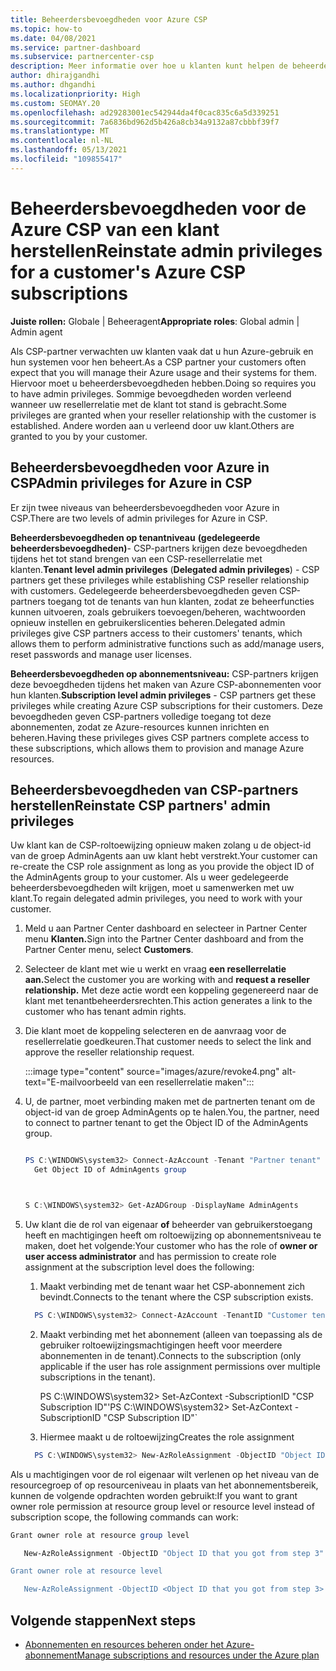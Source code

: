 ```yaml
---
title: Beheerdersbevoegdheden voor Azure CSP
ms.topic: how-to
ms.date: 04/08/2021
ms.service: partner-dashboard
ms.subservice: partnercenter-csp
description: Meer informatie over hoe u klanten kunt helpen de beheerdersbevoegdheden van een partner te herstellen, zodat de partner kan helpen bij het beheren van de Azure CSP van een klant.
author: dhirajgandhi
ms.author: dhgandhi
ms.localizationpriority: High
ms.custom: SEOMAY.20
ms.openlocfilehash: ad29283001ec542944da4f0cac835c6a5d339251
ms.sourcegitcommit: 7a6836bd962d5b426a8cb34a9132a87cbbbf39f7
ms.translationtype: MT
ms.contentlocale: nl-NL
ms.lasthandoff: 05/13/2021
ms.locfileid: "109855417"
---
```

# <a name="reinstate-admin-privileges-for-a-customers-azure-csp-subscriptions"></a><span data-ttu-id="1aa27-103">Beheerdersbevoegdheden voor de Azure CSP van een klant herstellen</span><span class="sxs-lookup"><span data-stu-id="1aa27-103">Reinstate admin privileges for a customer's Azure CSP subscriptions</span></span>  

<span data-ttu-id="1aa27-104">**Juiste rollen:** Globale | Beheeragent</span><span class="sxs-lookup"><span data-stu-id="1aa27-104">**Appropriate roles**: Global admin | Admin agent</span></span>

<span data-ttu-id="1aa27-105">Als CSP-partner verwachten uw klanten vaak dat u hun Azure-gebruik en hun systemen voor hen beheert.</span><span class="sxs-lookup"><span data-stu-id="1aa27-105">As a CSP partner your customers often expect that you will manage their Azure usage and their systems for them.</span></span> <span data-ttu-id="1aa27-106">Hiervoor moet u beheerdersbevoegdheden hebben.</span><span class="sxs-lookup"><span data-stu-id="1aa27-106">Doing so requires you to have admin privileges.</span></span> <span data-ttu-id="1aa27-107">Sommige bevoegdheden worden verleend wanneer uw resellerrelatie met de klant tot stand is gebracht.</span><span class="sxs-lookup"><span data-stu-id="1aa27-107">Some privileges are granted when your reseller relationship with the customer is established.</span></span> <span data-ttu-id="1aa27-108">Andere worden aan u verleend door uw klant.</span><span class="sxs-lookup"><span data-stu-id="1aa27-108">Others are granted to you by your customer.</span></span>

## <a name="admin-privileges-for-azure-in-csp"></a><span data-ttu-id="1aa27-109">Beheerdersbevoegdheden voor Azure in CSP</span><span class="sxs-lookup"><span data-stu-id="1aa27-109">Admin privileges for Azure in CSP</span></span>

<span data-ttu-id="1aa27-110">Er zijn twee niveaus van beheerdersbevoegdheden voor Azure in CSP.</span><span class="sxs-lookup"><span data-stu-id="1aa27-110">There are two levels of admin privileges for Azure in CSP.</span></span>

<span data-ttu-id="1aa27-111">**Beheerdersbevoegdheden op tenantniveau** **(gedelegeerde beheerdersbevoegdheden)**- CSP-partners krijgen deze bevoegdheden tijdens het tot stand brengen van een CSP-resellerrelatie met klanten.</span><span class="sxs-lookup"><span data-stu-id="1aa27-111">**Tenant level admin privileges** (**Delegated admin privileges**) -  CSP partners get these privileges while establishing CSP reseller relationship with customers.</span></span> <span data-ttu-id="1aa27-112">Gedelegeerde beheerdersbevoegdheden geven CSP-partners toegang tot de tenants van hun klanten, zodat ze beheerfuncties kunnen uitvoeren, zoals gebruikers toevoegen/beheren, wachtwoorden opnieuw instellen en gebruikerslicenties beheren.</span><span class="sxs-lookup"><span data-stu-id="1aa27-112">Delegated admin privileges give CSP partners access to their customers' tenants, which allows them to perform administrative functions such as add/manage users, reset passwords and manage user licenses.</span></span>

<span data-ttu-id="1aa27-113">**Beheerdersbevoegdheden op abonnementsniveau:** CSP-partners krijgen deze bevoegdheden tijdens het maken van Azure CSP-abonnementen voor hun klanten.</span><span class="sxs-lookup"><span data-stu-id="1aa27-113">**Subscription level admin privileges** - CSP partners get these privileges while creating Azure CSP subscriptions for their customers.</span></span> <span data-ttu-id="1aa27-114">Deze bevoegdheden geven CSP-partners volledige toegang tot deze abonnementen, zodat ze Azure-resources kunnen inrichten en beheren.</span><span class="sxs-lookup"><span data-stu-id="1aa27-114">Having these privileges gives CSP partners complete access to these subscriptions, which allows them to provision and manage Azure resources.</span></span>

## <a name="reinstate-csp-partners-admin-privileges"></a><span data-ttu-id="1aa27-115">Beheerdersbevoegdheden van CSP-partners herstellen</span><span class="sxs-lookup"><span data-stu-id="1aa27-115">Reinstate CSP partners' admin privileges</span></span>

<span data-ttu-id="1aa27-116">Uw klant kan de CSP-roltoewijzing opnieuw maken zolang u de object-id van de groep AdminAgents aan uw klant hebt verstrekt.</span><span class="sxs-lookup"><span data-stu-id="1aa27-116">Your customer can re-create the CSP role assignment as long as you provide the object ID of the AdminAgents group to your customer.</span></span> <span data-ttu-id="1aa27-117">Als u weer gedelegeerde beheerdersbevoegdheden wilt krijgen, moet u samenwerken met uw klant.</span><span class="sxs-lookup"><span data-stu-id="1aa27-117">To regain delegated admin privileges, you need to work with your customer.</span></span>

1. <span data-ttu-id="1aa27-118">Meld u aan Partner Center dashboard en selecteer in Partner Center menu **Klanten.**</span><span class="sxs-lookup"><span data-stu-id="1aa27-118">Sign into the Partner Center dashboard and from the Partner Center menu, select **Customers**.</span></span>

2. <span data-ttu-id="1aa27-119">Selecteer de klant met wie u werkt en vraag **een resellerrelatie aan.**</span><span class="sxs-lookup"><span data-stu-id="1aa27-119">Select the customer you are working with and **request a reseller relationship.**</span></span> <span data-ttu-id="1aa27-120">Met deze actie wordt een koppeling gegenereerd naar de klant met tenantbeheerdersrechten.</span><span class="sxs-lookup"><span data-stu-id="1aa27-120">This action generates a link to the customer who has tenant admin rights.</span></span>

3. <span data-ttu-id="1aa27-121">Die klant moet de koppeling selecteren en de aanvraag voor de resellerrelatie goedkeuren.</span><span class="sxs-lookup"><span data-stu-id="1aa27-121">That customer needs to select the link and approve the reseller relationship request.</span></span>

   :::image type="content" source="images/azure/revoke4.png" alt-text="E-mailvoorbeeld van een resellerrelatie maken":::

4. <span data-ttu-id="1aa27-123">U, de partner, moet verbinding maken met de partnerten tenant om de object-id van de groep AdminAgents op te halen.</span><span class="sxs-lookup"><span data-stu-id="1aa27-123">You, the partner, need to connect to partner tenant to get the Object ID of the AdminAgents group.</span></span>

  
    ```powershell

    PS C:\WINDOWS\system32> Connect-AzAccount -Tenant "Partner tenant"
      Get Object ID of AdminAgents group
   
    

   S C:\WINDOWS\system32> Get-AzADGroup -DisplayName AdminAgents
    ```


5. <span data-ttu-id="1aa27-124">Uw klant die de rol van eigenaar **of** beheerder van gebruikerstoegang heeft en machtigingen heeft om roltoewijzing op abonnementsniveau te maken, doet het volgende:</span><span class="sxs-lookup"><span data-stu-id="1aa27-124">Your customer who has the role of **owner or user access administrator** and has permission to create role assignment at the subscription level does the following:</span></span>


    1. <span data-ttu-id="1aa27-125">Maakt verbinding met de tenant waar het CSP-abonnement zich bevindt.</span><span class="sxs-lookup"><span data-stu-id="1aa27-125">Connects to the tenant where the CSP subscription exists.</span></span>
      ```powershell
        PS C:\WINDOWS\system32> Connect-AzAccount -TenantID "Customer tenant"
      ```

    2. <span data-ttu-id="1aa27-126">Maakt verbinding met het abonnement (alleen van toepassing als de gebruiker roltoewijzingsmachtigingen heeft voor meerdere abonnementen in de tenant).</span><span class="sxs-lookup"><span data-stu-id="1aa27-126">Connects to the subscription (only applicable if the user has role assignment permissions over multiple subscriptions in the tenant).</span></span>
   
         <span data-ttu-id="1aa27-127">PS C:\WINDOWS\system32> Set-AzContext -SubscriptionID "CSP Subscription ID"'</span><span class="sxs-lookup"><span data-stu-id="1aa27-127">PS C:\WINDOWS\system32> Set-AzContext -SubscriptionID "CSP Subscription ID"\`</span></span>


    3. <span data-ttu-id="1aa27-128">Hiermee maakt u de roltoewijzing</span><span class="sxs-lookup"><span data-stu-id="1aa27-128">Creates the role assignment</span></span>
    
    ```powershell
      PS C:\WINDOWS\system32> New-AzRoleAssignment -ObjectID "Object ID of the Admin Agents group- needs to be provided by partner" -RoleDefinitionName "Owner" -Scope "/subscriptions/CSP subscription ID"
    ```


<span data-ttu-id="1aa27-129">Als u machtigingen voor de rol eigenaar wilt verlenen op het niveau van de resourcegroep of op resourceniveau in plaats van het abonnementsbereik, kunnen de volgende opdrachten worden gebruikt:</span><span class="sxs-lookup"><span data-stu-id="1aa27-129">If you want to grant owner role permission at resource group level or resource level instead of subscription scope, the following commands can work:</span></span>


```powershell
Grant owner role at resource group level

   New-AzRoleAssignment -ObjectID "Object ID that you got from step 3" -RoleDefinitionName Owner -Scope "/subscriptions/"SubscriptionID of CSP subscription"/resourceGroups/"Resource group name"

Grant owner role at resource level

   New-AzRoleAssignment -ObjectID <Object ID that you got from step 3> -RoleDefinitionName Owner -Scope "Resource URI"
```


## <a name="next-steps"></a><span data-ttu-id="1aa27-130">Volgende stappen</span><span class="sxs-lookup"><span data-stu-id="1aa27-130">Next steps</span></span>

- [<span data-ttu-id="1aa27-131">Abonnementen en resources beheren onder het Azure-abonnement</span><span class="sxs-lookup"><span data-stu-id="1aa27-131">Manage subscriptions and resources under the Azure plan</span></span>](azure-plan-manage.md)
